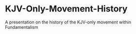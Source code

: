 KJV-Only-Movement-History
=========================

A presentation on the history of the KJV-only movement within Fundamentalism